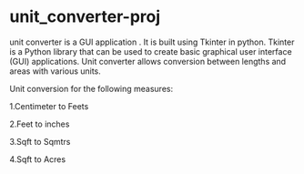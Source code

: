 # unit_converter-proj
unit converter is a GUI application . It is built using Tkinter in python. Tkinter is a Python library that can be used to create basic graphical user interface (GUI) applications. Unit converter allows conversion between lengths and areas with various units.

Unit conversion for the following measures:

1.Centimeter to Feets

2.Feet to inches

3.Sqft to Sqmtrs

4.Sqft to Acres
